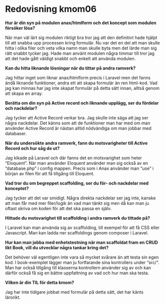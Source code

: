 ---
---
Redovisning kmom06
=========================

**Hur är din syn på modulen anax/htmlform och det koncept som modulen försöker lösa?**

När man väl lärt sig modulen riktigt bra tror jag att den definitivt hade hjälpt till att snabba upp processen kring formulär. Nu var det en del att man skulle hitta i olika filer och veta vilka namn man skulle byta men det lärde man sig rätt snabbt tycker jag. Hade man använt modulen några timmar till tror jag att det hade gått väldigt snabbt och enkelt att använda modulen. 

 

**Kan du hitta liknande lösningar när du tittar på andra ramverk?**

Jag hittar inget som liknar anax/htmlform precis i Laravel men det fanns ändå liknande funktioner, andra ett att skapa formulär än ren html-kod. Vad jag kan minnas har jag inte skapat formulär på detta sätt innan, alltså genom att skapa en array.  

 

**Berätta om din syn på Active record och liknande upplägg, ser du fördelar och nackdelar?**

Jag tycker att Active Record verkar bra. Jag skulle inte säga att jag ser några nackdelar. Det känns som att de funktioner man har med om man använder Active Record är nästan alltid nödvändiga om man jobbar med databaser.  

 

**När du undersökte andra ramverk, fann du motsvarigheter till Active Record och hur såg de ut?**

Jag kikade på Laravel och där fanns det en motsvarighet som heter “Eloquent”. När man använder Eloquent använder man sig också av en “database.php” i config mappen. Precis som i Anax använder man “use” i början av filen för att få tillgång till Eloquent. 

 

**Vad tror du om begreppet scaffolding, ser du för- och nackdelar med konceptet?**

Jag tycker att det var smidigt. Några direkta nackdelar ser jag inte, kanske att man får med mer filer/logik än vad man tänkt sig men då kan man ju oftast skriva om koden för att det ska passa en själv.  

 

**Hittade du motsvarighet till scaffolding i andra ramverk du tittade på?**

I Laravel kan man använda sig av scaffolding, till exempel för att få CSS eller Javascript. Man kan ladda ner scaffoldings genom composer i Laravel. 

 

**Hur kan man jobba med enhetstestning när man scaffoldat fram en CRUD likt Book, vill du utvecklar några tankar kring det?**

Det behöver väl egentligen inte vara så mycket svårare än att testa sin egen kod. I book-exemplet lägger man ju fortfarande sina kontrollers under “src/”. Man har också tillgång till klasserna kontrollern använder sig av och kan därför också få sig en bättre uppfattning av vad och hur man ska testa.  

 

**Vilken är din TIL för detta kmom?**

Jag har inte tidigare jobbat med formulär på detta sätt, det har känts lärorikt.  
